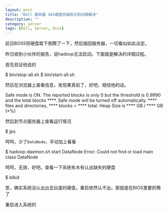 ```yaml
---
layout: post
title: "Dell 服务器 SAS硬盘热插拔识别问题解决"
description: ""
category: server
tags: [Dell, Server, Disk]
---
```



前日BOSS将硬盘取下倒腾了一下，然后插回服务器，一切看似如此淡定。

昨日收到小伙伴的报告，说hadoop无法启动。下面就是解决的详细过程。

首先验证他说的

  $ bin/stop-all.sh
  $ bin/start-all.sh

然后在浏览器上查看信息，发现果真宕了，好吧，相信他的话。

  Safe mode is ON. The reported blocks is only 0 but the threshold is 0.9990 and the total blocks \*\*\*\*. Safe mode will be turned off automatically.
  \*\*\*\* files and directories, \*\*\*\* blocks = \*\*\*\* total. Heap Size is \*\*\*\* GB / \*\*\*\* GB (\*%) 

然后到节点服务器上查看运行情况

  $ jps

呵呵，少了`DataNode`，手动加上看看

  $ hadoop-daemon.sh start DataNode
  Error: Could not find or load main class DataNode

呵呵，无效，好吧。查看一下系统有木有认出缺失的硬盘

  $ blkid

恩，确实系统没认出出去玩蛋的硬盘，重启依然认不出。那就是在BIOS里要折腾了

重启进入系统的

